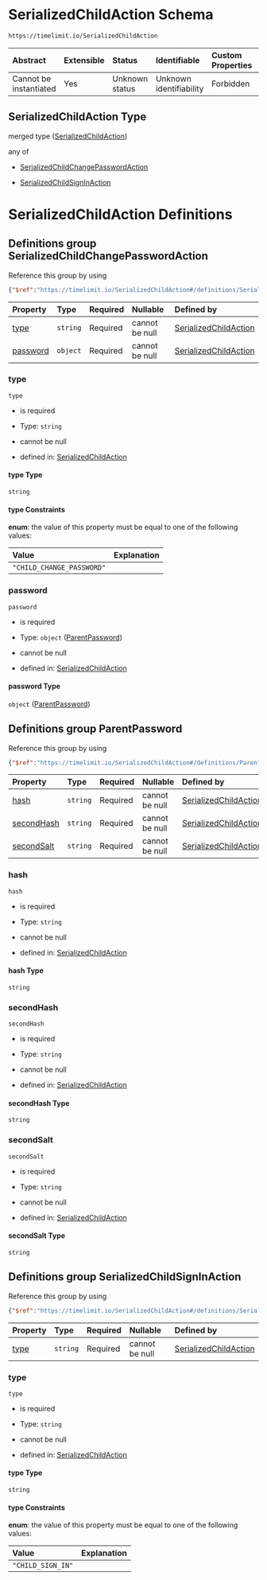 # SerializedChildAction Schema

```txt
https://timelimit.io/SerializedChildAction
```



| Abstract               | Extensible | Status         | Identifiable            | Custom Properties | Additional Properties | Access Restrictions | Defined In                                                                                    |
| :--------------------- | :--------- | :------------- | :---------------------- | :---------------- | :-------------------- | :------------------ | :-------------------------------------------------------------------------------------------- |
| Cannot be instantiated | Yes        | Unknown status | Unknown identifiability | Forbidden         | Allowed               | none                | [SerializedChildAction.schema.json](SerializedChildAction.schema.json "open original schema") |

## SerializedChildAction Type

merged type ([SerializedChildAction](serializedchildaction.md))

any of

*   [SerializedChildChangePasswordAction](serializedchildaction-definitions-serializedchildchangepasswordaction.md "check type definition")

*   [SerializedChildSignInAction](serializedchildaction-definitions-serializedchildsigninaction.md "check type definition")

# SerializedChildAction Definitions

## Definitions group SerializedChildChangePasswordAction

Reference this group by using

```json
{"$ref":"https://timelimit.io/SerializedChildAction#/definitions/SerializedChildChangePasswordAction"}
```

| Property              | Type     | Required | Nullable       | Defined by                                                                                                                                                                                                                      |
| :-------------------- | :------- | :------- | :------------- | :------------------------------------------------------------------------------------------------------------------------------------------------------------------------------------------------------------------------------ |
| [type](#type)         | `string` | Required | cannot be null | [SerializedChildAction](serializedchildaction-definitions-serializedchildchangepasswordaction-properties-type.md "https://timelimit.io/SerializedChildAction#/definitions/SerializedChildChangePasswordAction/properties/type") |
| [password](#password) | `object` | Required | cannot be null | [SerializedChildAction](serializedchildaction-definitions-parentpassword.md "https://timelimit.io/SerializedChildAction#/definitions/SerializedChildChangePasswordAction/properties/password")                                  |

### type



`type`

*   is required

*   Type: `string`

*   cannot be null

*   defined in: [SerializedChildAction](serializedchildaction-definitions-serializedchildchangepasswordaction-properties-type.md "https://timelimit.io/SerializedChildAction#/definitions/SerializedChildChangePasswordAction/properties/type")

#### type Type

`string`

#### type Constraints

**enum**: the value of this property must be equal to one of the following values:

| Value                     | Explanation |
| :------------------------ | :---------- |
| `"CHILD_CHANGE_PASSWORD"` |             |

### password



`password`

*   is required

*   Type: `object` ([ParentPassword](serializedchildaction-definitions-parentpassword.md))

*   cannot be null

*   defined in: [SerializedChildAction](serializedchildaction-definitions-parentpassword.md "https://timelimit.io/SerializedChildAction#/definitions/SerializedChildChangePasswordAction/properties/password")

#### password Type

`object` ([ParentPassword](serializedchildaction-definitions-parentpassword.md))

## Definitions group ParentPassword

Reference this group by using

```json
{"$ref":"https://timelimit.io/SerializedChildAction#/definitions/ParentPassword"}
```

| Property                  | Type     | Required | Nullable       | Defined by                                                                                                                                                                                        |
| :------------------------ | :------- | :------- | :------------- | :------------------------------------------------------------------------------------------------------------------------------------------------------------------------------------------------ |
| [hash](#hash)             | `string` | Required | cannot be null | [SerializedChildAction](serializedchildaction-definitions-parentpassword-properties-hash.md "https://timelimit.io/SerializedChildAction#/definitions/ParentPassword/properties/hash")             |
| [secondHash](#secondhash) | `string` | Required | cannot be null | [SerializedChildAction](serializedchildaction-definitions-parentpassword-properties-secondhash.md "https://timelimit.io/SerializedChildAction#/definitions/ParentPassword/properties/secondHash") |
| [secondSalt](#secondsalt) | `string` | Required | cannot be null | [SerializedChildAction](serializedchildaction-definitions-parentpassword-properties-secondsalt.md "https://timelimit.io/SerializedChildAction#/definitions/ParentPassword/properties/secondSalt") |

### hash



`hash`

*   is required

*   Type: `string`

*   cannot be null

*   defined in: [SerializedChildAction](serializedchildaction-definitions-parentpassword-properties-hash.md "https://timelimit.io/SerializedChildAction#/definitions/ParentPassword/properties/hash")

#### hash Type

`string`

### secondHash



`secondHash`

*   is required

*   Type: `string`

*   cannot be null

*   defined in: [SerializedChildAction](serializedchildaction-definitions-parentpassword-properties-secondhash.md "https://timelimit.io/SerializedChildAction#/definitions/ParentPassword/properties/secondHash")

#### secondHash Type

`string`

### secondSalt



`secondSalt`

*   is required

*   Type: `string`

*   cannot be null

*   defined in: [SerializedChildAction](serializedchildaction-definitions-parentpassword-properties-secondsalt.md "https://timelimit.io/SerializedChildAction#/definitions/ParentPassword/properties/secondSalt")

#### secondSalt Type

`string`

## Definitions group SerializedChildSignInAction

Reference this group by using

```json
{"$ref":"https://timelimit.io/SerializedChildAction#/definitions/SerializedChildSignInAction"}
```

| Property        | Type     | Required | Nullable       | Defined by                                                                                                                                                                                                      |
| :-------------- | :------- | :------- | :------------- | :-------------------------------------------------------------------------------------------------------------------------------------------------------------------------------------------------------------- |
| [type](#type-1) | `string` | Required | cannot be null | [SerializedChildAction](serializedchildaction-definitions-serializedchildsigninaction-properties-type.md "https://timelimit.io/SerializedChildAction#/definitions/SerializedChildSignInAction/properties/type") |

### type



`type`

*   is required

*   Type: `string`

*   cannot be null

*   defined in: [SerializedChildAction](serializedchildaction-definitions-serializedchildsigninaction-properties-type.md "https://timelimit.io/SerializedChildAction#/definitions/SerializedChildSignInAction/properties/type")

#### type Type

`string`

#### type Constraints

**enum**: the value of this property must be equal to one of the following values:

| Value             | Explanation |
| :---------------- | :---------- |
| `"CHILD_SIGN_IN"` |             |
